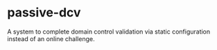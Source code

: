 # passive-dcv
A system to complete domain control validation via static configuration instead of an online challenge.
